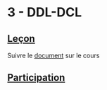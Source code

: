 # 3 - DDL-DCL

## [Leçon]()

Suivre le [document](Lesson.md) sur le cours

## [Participation](.scripts/Participation.md)


